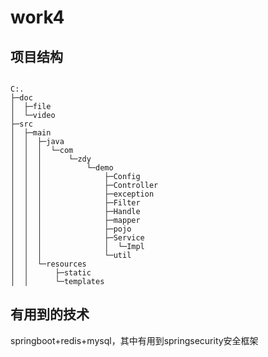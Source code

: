 # work4
## 项目结构

```text

C:.
├─doc
│  ├─file
│  └─video
├─src
│  ├─main
│  │  ├─java
│  │  │  └─com
│  │  │      └─zdy
│  │  │          └─demo
│  │  │              ├─Config
│  │  │              ├─Controller
│  │  │              ├─exception
│  │  │              ├─Filter
│  │  │              ├─Handle
│  │  │              ├─mapper
│  │  │              ├─pojo
│  │  │              ├─Service
│  │  │              │  └─Impl
│  │  │              └─util
│  │  └─resources
│  │      ├─static
│  │      └─templates

```
## 有用到的技术
springboot+redis+mysql，其中有用到springsecurity安全框架

